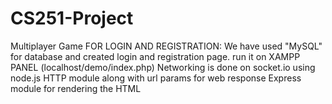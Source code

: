 # CS251-Project
Multiplayer Game
FOR LOGIN AND REGISTRATION:
We have used "MySQL" for database and created login and registration page.
run it on XAMPP PANEL (localhost/demo/index.php)
Networking is done on socket.io using node.js
HTTP module along with url params for web response
Express module for rendering the HTML
